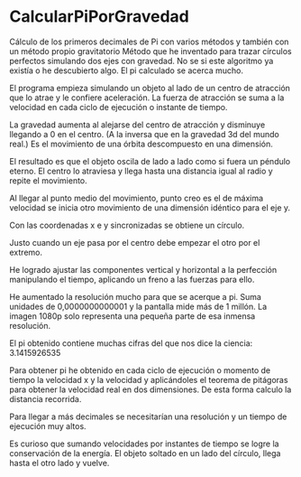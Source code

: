 # CalcularPiPorGravedad
Cálculo de los primeros decimales de Pi con varios métodos y también con un método propio gravitatorio
Método que he inventado para trazar círculos perfectos simulando dos ejes con gravedad.
No se si este algoritmo ya existía o he descubierto algo. El pi calculado se acerca mucho.

El programa empieza simulando un objeto al lado de un centro de atracción que lo atrae y le confiere aceleración.
La fuerza de atracción se suma a la velocidad en cada ciclo de ejecución o instante de tiempo.

La gravedad aumenta al alejarse del centro de atracción y disminuye llegando a 0 en el centro. (A la inversa que en la gravedad 3d del mundo real.)  Es el movimiento de una órbita descompuesto en una dimensión.

El resultado es que el objeto oscila de lado a lado como si fuera un péndulo eterno. El centro lo atraviesa y llega hasta una distancia igual al radio y repite el movimiento.

Al llegar al punto medio del movimiento, punto creo es el de máxima velocidad se inicia otro movimiento de una dimensión idéntico para el eje y.

Con las coordenadas x e y sincronizadas se obtiene un círculo.

Justo cuando un eje pasa por el centro debe empezar el otro por el extremo.

He logrado ajustar las componentes vertical y horizontal a la perfección manipulando el tiempo, aplicando un freno a las fuerzas para ello.

He aumentado la resolución mucho para que se acerque a pi. Suma unidades de 0,0000000000001 y la pantalla mide más de 1 millón.
La imagen 1080p solo representa una pequeña parte de esa inmensa resolución.

El pi obtenido contiene muchas cifras del que nos dice la ciencia:
3.1415926535

Para obtener pi he obtenido en cada ciclo de ejecución o momento de tiempo la velocidad x y la velocidad y aplicándoles el teorema de pitágoras para obtener la velocidad real en dos dimensiones. De esta forma calculo la distancia recorrida.

Para llegar a más decimales se necesitarían una resolución y un tiempo de ejecución muy altos.

Es curioso que sumando velocidades por instantes de tiempo se logre la conservación de la energía. El objeto soltado en un lado del círculo, llega hasta el otro lado y vuelve.


